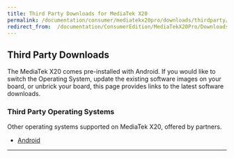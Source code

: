 ```yaml
---
title: Third Party Downloads for MediaTek X20
permalink: /documentation/consumer/mediatekx20pro/downloads/thirdparty/
redirect_from:  /documentation/ConsumerEdition/MediaTekX20Pro/Downloads/ThirdParty/
---
```

## Third Party Downloads

The MediaTek X20 comes pre-installed with Android. If you would like to switch the Operating System, update the existing software images on your board, or unbrick your board, this page provides links to the latest software downloads.

### Third Party Operating Systems

Other operating systems supported on MediaTek X20, offered by partners.

- [Android](aosp/)

***
